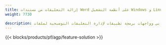 ```yaml
---
title: إزالة التعليقات من مستندات Word على أنظمة التشغيل Windows و Linux و macOS 
weight: 7730

description: تطبيق مجاني وواجهات برمجة تطبيقات لإدارة التعليقات التوضيحية لملفات DOC و DOCX و DOCM و DOTM و RTF و DOT و ODT
---
```


{{< blocks/products/pf/agp/feature-solution >}} 

